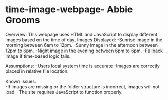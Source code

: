 # time-image-webpage- Abbie Grooms

Overview: 
  This webpage uses HTML and JavaScript to display different images based on the time of day. 
Images Displayed: 
  -Sunrise image in the morning between 6am to 12pm. 
  -Sunny image in the afternoon between 12pm to 6pm. 
  -Night image in the evening between 6pm to 6pm. 
  -Fallback image if time-based logic fails. 

Assumptions:
  -Users local system time is accurate
  -Images are correctly placed in relative file location. 

Known Issues:  
  -If images are missing or the folder structure is incorrect, images will not load. 
  -The site requires JavaScript to function properly.
